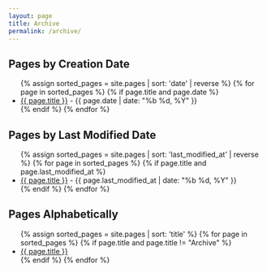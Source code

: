 ```yaml
---
layout: page
title: Archive
permalink: /archive/
---
```

<h2>Pages by Creation Date</h2>
<ul>
  {% assign sorted_pages = site.pages | sort: 'date' | reverse %}
  {% for page in sorted_pages %}
    {% if page.title and page.date %}
      <li>
        <a href="{{ page.url | relative_url }}">{{ page.title }}</a> - {{ page.date | date: "%b %d, %Y" }}
      </li>
    {% endif %}
  {% endfor %}
</ul>

<h2>Pages by Last Modified Date</h2>
<ul>
  {% assign sorted_pages = site.pages | sort: 'last_modified_at' | reverse %}
  {% for page in sorted_pages %}
    {% if page.title and page.last_modified_at %}
      <li>
        <a href="{{ page.url | relative_url }}">{{ page.title }}</a> - {{ page.last_modified_at | date: "%b %d, %Y" }}
      </li>
    {% endif %}
  {% endfor %}
</ul>

<h2>Pages Alphabetically</h2>
<ul>
  {% assign sorted_pages = site.pages | sort: 'title' %}
  {% for page in sorted_pages %}
    {% if page.title and page.title != "Archive" %}
      <li>
        <a href="{{ page.url | relative_url }}">{{ page.title }}</a>
      </li>
    {% endif %}
  {% endfor %}
</ul>